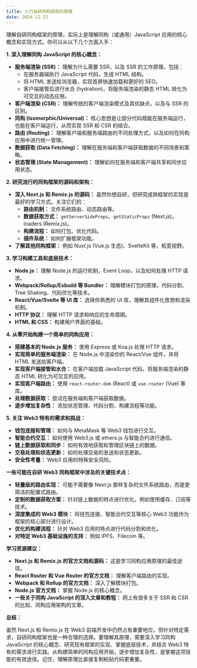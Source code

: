 ```yaml
---
title: 入门自研同构框架的原理
date: 2024-12-22
---
```


理解自研同构框架的原理，实际上是理解同构（或通用）JavaScript 应用的核心概念和实现方式。你可以从以下几个方面入手：

**1. 深入理解同构 JavaScript 的核心概念：**

* **服务端渲染 (SSR)：**  理解为什么需要 SSR，以及 SSR 的工作原理。包括：
    * 在服务器端执行 JavaScript 代码，生成 HTML 结构。
    * 将 HTML 发送给浏览器，实现首屏快速加载和更好的 SEO。
    * 客户端接管后进行水合 (hydration)，将服务端渲染的静态 HTML 转化为可交互的动态应用。
* **客户端渲染 (CSR)：**  理解传统的客户端渲染模式及其优缺点，以及与 SSR 的区别。
* **同构 (Isomorphic/Universal)：**  核心思想是让部分代码既能在服务端运行，也能在客户端运行，从而实现 SSR 和 CSR 的结合。
* **路由 (Routing)：**  理解客户端和服务端路由的不同处理方式，以及如何在同构应用中进行统一管理。
* **数据获取 (Data Fetching)：**  理解在服务端和客户端获取数据的不同场景和策略。
* **状态管理 (State Management)：**  理解如何在服务端和客户端共享和同步应用状态。

**2. 研究流行的同构框架的源码和架构：**

* **深入 Next.js 和 Remix.js 的源码：**  虽然你想自研，但研究成熟框架的实现是最好的学习方式。关注它们的：
    * **路由机制：**  文件系统路由、动态路由等。
    * **数据获取方式：**  `getServerSideProps`、`getStaticProps` (Next.js)，loaders (Remix.js)。
    * **构建流程：**  如何打包、优化代码。
    * **插件系统：**  如何扩展框架功能。
* **了解其他同构框架：**  例如 Nuxt.js (Vue.js 生态)、SvelteKit 等，拓宽视野。

**3. 学习构建工具和底层技术：**

* **Node.js：**  理解 Node.js 的运行机制，Event Loop，以及如何处理 HTTP 请求。
* **Webpack/Rollup/Esbuild 等 Bundler：**  理解模块打包的原理，代码分割、Tree Shaking、代码优化等技术。
* **React/Vue/Svelte 等 UI 库：**  选择你熟悉的 UI 库，理解其组件化思想和渲染机制。
* **HTTP 协议：**  理解 HTTP 请求和响应的生命周期。
* **HTML 和 CSS：**  构建用户界面的基础。

**4. 从零开始构建一个简单的同构应用：**

* **搭建基本的 Node.js 服务：**  使用 Express 或 Koa.js 处理 HTTP 请求。
* **实现简单的服务端渲染：**  在 Node.js 中渲染你的 React/Vue 组件，并将 HTML 发送给客户端。
* **实现客户端接管和水合：**  在客户端加载 JavaScript 代码，将服务端渲染的静态 HTML 转化为可交互的应用。
* **实现客户端路由：**  使用 `react-router-dom` (React) 或 `vue-router` (Vue) 等库。
* **处理数据获取：**  尝试在服务端和客户端获取数据。
* **逐步增加复杂性：**  添加状态管理、代码分割、构建流程等功能。

**5. 关注 Web3 特有的需求和挑战：**

* **钱包连接和管理：**  如何与 MetaMask 等 Web3 钱包进行交互。
* **智能合约交互：**  如何使用 Web3.js 或 ethers.js 与智能合约进行通信。
* **链上数据获取和同步：**  如何有效地获取和管理区块链上的数据。
* **交易处理和状态更新：**  如何处理交易的发送和状态更新。
* **安全性考量：**  Web3 应用的特殊安全风险。

**一些可能在自研 Web3 同构框架中涉及的关键技术点：**

* **轻量级的路由实现：**  可能不需要像 Next.js 那样复杂的文件系统路由，而是更简洁的配置式路由。
* **定制的数据获取方案：**  针对链上数据的特点进行优化，例如使用缓存、订阅等技术。
* **深度集成的 Web3 模块：**  将钱包连接、智能合约交互等核心 Web3 功能作为框架的核心部分进行设计。
* **优化的构建流程：**  针对 Web3 应用的特点进行代码分割和优化。
* **对特定 Web3 基础设施的支持：**  例如 IPFS、Filecoin 等。

**学习资源建议：**

* **Next.js 和 Remix.js 的官方文档和源码：**  这是学习同构应用原理的最佳途径。
* **React Router 和 Vue Router 的官方文档：**  理解客户端路由的实现。
* **Webpack 和 Rollup 的官方文档：**  深入了解模块打包。
* **Node.js 官方文档：**  掌握 Node.js 的核心概念。
* **一些关于同构 JavaScript 的深入文章和教程：**  网上有很多关于 SSR 和 CSR 的比较、同构应用架构的文章。

**总结：**

虽然 Next.js 和 Remix.js 在 Web3 前端开发中仍然占有重要地位，但针对特定需求，自研同构框架也是一种合理的选择。要理解其原理，需要深入学习同构 JavaScript 的核心概念、研究现有框架的实现、掌握底层技术，并结合 Web3 特有的需求进行实践。从构建简单的同构应用开始，逐步增加复杂性，是掌握这项技能的有效途径。记住，理解原理比直接复制粘贴代码更重要。